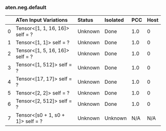 ### aten.neg.default
|    | ATen Input Variations             | Status   | Isolated   | PCC   | Host   |
|---:|:----------------------------------|:---------|:-----------|:------|:-------|
|  0 | Tensor<[1, 1, 16, 16]> self = ?   | Unknown  | Done       | 1.0   | 0      |
|  1 | Tensor<[1, 1]> self = ?           | Unknown  | Done       | 1.0   | 0      |
|  2 | Tensor<[1, 5, 16, 16]> self = ?   | Unknown  | Done       | 1.0   | 0      |
|  3 | Tensor<[1, 512]> self = ?         | Unknown  | Done       | 1.0   | 0      |
|  4 | Tensor<[17, 17]> self = ?         | Unknown  | Done       | 1.0   | 0      |
|  5 | Tensor<[2, 2]> self = ?           | Unknown  | Done       | 1.0   | 0      |
|  6 | Tensor<[2, 512]> self = ?         | Unknown  | Done       | 1.0   | 0      |
|  7 | Tensor<[s0 + 1, s0 + 1]> self = ? | Unknown  | Unknown    | N/A   | N/A    |


